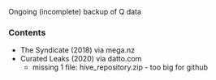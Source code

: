 Ongoing (incomplete) backup of Q data

### Contents

* The Syndicate (2018) via mega.nz
* Curated Leaks (2020) via datto.com
  * missing 1 file: hive_repository.zip - too big for github
